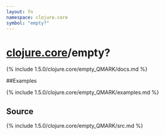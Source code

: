 ```yaml
---
layout: fn
namespace: clojure.core
symbol: "empty?"
---
```


# [clojure.core](../)/empty?

{% include 1.5.0/clojure.core/empty_QMARK/docs.md %}

##Examples

{% include 1.5.0/clojure.core/empty_QMARK/examples.md %}
## Source
{% include 1.5.0/clojure.core/empty_QMARK/src.md %}

